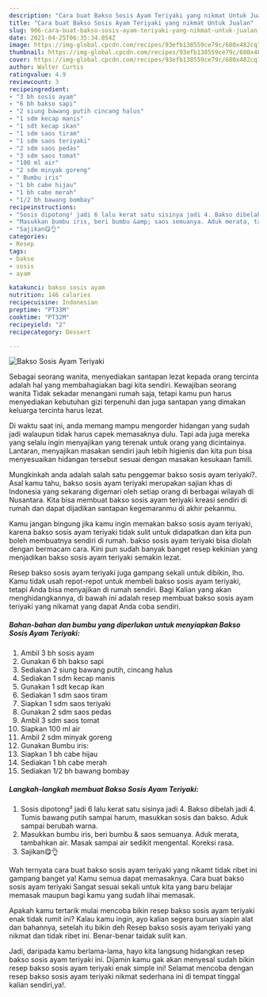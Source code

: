 ```yaml
---
description: "Cara buat Bakso Sosis Ayam Teriyaki yang nikmat Untuk Jualan"
title: "Cara buat Bakso Sosis Ayam Teriyaki yang nikmat Untuk Jualan"
slug: 906-cara-buat-bakso-sosis-ayam-teriyaki-yang-nikmat-untuk-jualan
date: 2021-04-25T06:35:34.054Z
image: https://img-global.cpcdn.com/recipes/93efb138559ce79c/680x482cq70/bakso-sosis-ayam-teriyaki-foto-resep-utama.jpg
thumbnail: https://img-global.cpcdn.com/recipes/93efb138559ce79c/680x482cq70/bakso-sosis-ayam-teriyaki-foto-resep-utama.jpg
cover: https://img-global.cpcdn.com/recipes/93efb138559ce79c/680x482cq70/bakso-sosis-ayam-teriyaki-foto-resep-utama.jpg
author: Walter Curtis
ratingvalue: 4.9
reviewcount: 3
recipeingredient:
- "3 bh sosis ayam"
- "6 bh bakso sapi"
- "2 siung bawang putih cincang halus"
- "1 sdm kecap manis"
- "1 sdt kecap ikan"
- "1 sdm saos tiram"
- "1 sdm saos teriyaki"
- "2 sdm saos pedas"
- "3 sdm saos tomat"
- "100 ml air"
- "2 sdm minyak goreng"
- " Bumbu iris"
- "1 bh cabe hijau"
- "1 bh cabe merah"
- "1/2 bh bawang bombay"
recipeinstructions:
- "Sosis dipotong² jadi 6 lalu kerat satu sisinya jadi 4. Bakso dibelah jadi 4. Tumis bawang putih sampai harum, masukkan sosis dan bakso. Aduk sampai berubah warna."
- "Masukkan bumbu iris, beri bumbu &amp; saos semuanya. Aduk merata, tambahkan air. Masak sampai air sedikit mengental. Koreksi rasa."
- "Sajikan😋👌"
categories:
- Resep
tags:
- bakso
- sosis
- ayam

katakunci: bakso sosis ayam 
nutrition: 146 calories
recipecuisine: Indonesian
preptime: "PT33M"
cooktime: "PT32M"
recipeyield: "2"
recipecategory: Dessert

---
```



![Bakso Sosis Ayam Teriyaki](https://img-global.cpcdn.com/recipes/93efb138559ce79c/680x482cq70/bakso-sosis-ayam-teriyaki-foto-resep-utama.jpg)

Sebagai seorang wanita, menyediakan santapan lezat kepada orang tercinta adalah hal yang membahagiakan bagi kita sendiri. Kewajiban seorang  wanita Tidak sekadar menangani rumah saja, tetapi kamu pun harus menyediakan kebutuhan gizi terpenuhi dan juga santapan yang dimakan keluarga tercinta harus lezat.

Di waktu  saat ini, anda memang mampu mengorder hidangan yang sudah jadi walaupun tidak harus capek memasaknya dulu. Tapi ada juga mereka yang selalu ingin menyajikan yang terenak untuk orang yang dicintainya. Lantaran, menyajikan masakan sendiri jauh lebih higienis dan kita pun bisa menyesuaikan hidangan tersebut sesuai dengan masakan kesukaan famili. 



Mungkinkah anda adalah salah satu penggemar bakso sosis ayam teriyaki?. Asal kamu tahu, bakso sosis ayam teriyaki merupakan sajian khas di Indonesia yang sekarang digemari oleh setiap orang di berbagai wilayah di Nusantara. Kita bisa membuat bakso sosis ayam teriyaki kreasi sendiri di rumah dan dapat dijadikan santapan kegemaranmu di akhir pekanmu.

Kamu jangan bingung jika kamu ingin memakan bakso sosis ayam teriyaki, karena bakso sosis ayam teriyaki tidak sulit untuk didapatkan dan kita pun boleh membuatnya sendiri di rumah. bakso sosis ayam teriyaki bisa diolah dengan bermacam cara. Kini pun sudah banyak banget resep kekinian yang menjadikan bakso sosis ayam teriyaki semakin lezat.

Resep bakso sosis ayam teriyaki juga gampang sekali untuk dibikin, lho. Kamu tidak usah repot-repot untuk membeli bakso sosis ayam teriyaki, tetapi Anda bisa menyajikan di rumah sendiri. Bagi Kalian yang akan menghidangkannya, di bawah ini adalah resep membuat bakso sosis ayam teriyaki yang nikamat yang dapat Anda coba sendiri.

<!--inarticleads1-->

##### Bahan-bahan dan bumbu yang diperlukan untuk menyiapkan Bakso Sosis Ayam Teriyaki:

1. Ambil 3 bh sosis ayam
1. Gunakan 6 bh bakso sapi
1. Sediakan 2 siung bawang putih, cincang halus
1. Sediakan 1 sdm kecap manis
1. Gunakan 1 sdt kecap ikan
1. Sediakan 1 sdm saos tiram
1. Siapkan 1 sdm saos teriyaki
1. Gunakan 2 sdm saos pedas
1. Ambil 3 sdm saos tomat
1. Siapkan 100 ml air
1. Ambil 2 sdm minyak goreng
1. Gunakan  Bumbu iris:
1. Siapkan 1 bh cabe hijau
1. Sediakan 1 bh cabe merah
1. Sediakan 1/2 bh bawang bombay




<!--inarticleads2-->

##### Langkah-langkah membuat Bakso Sosis Ayam Teriyaki:

1. Sosis dipotong² jadi 6 lalu kerat satu sisinya jadi 4. Bakso dibelah jadi 4. Tumis bawang putih sampai harum, masukkan sosis dan bakso. Aduk sampai berubah warna.
1. Masukkan bumbu iris, beri bumbu &amp; saos semuanya. Aduk merata, tambahkan air. Masak sampai air sedikit mengental. Koreksi rasa.
1. Sajikan😋👌




Wah ternyata cara buat bakso sosis ayam teriyaki yang nikamt tidak ribet ini gampang banget ya! Kamu semua dapat memasaknya. Cara buat bakso sosis ayam teriyaki Sangat sesuai sekali untuk kita yang baru belajar memasak maupun bagi kamu yang sudah lihai memasak.

Apakah kamu tertarik mulai mencoba bikin resep bakso sosis ayam teriyaki enak tidak rumit ini? Kalau kamu ingin, ayo kalian segera buruan siapin alat dan bahannya, setelah itu bikin deh Resep bakso sosis ayam teriyaki yang nikmat dan tidak ribet ini. Benar-benar taidak sulit kan. 

Jadi, daripada kamu berlama-lama, hayo kita langsung hidangkan resep bakso sosis ayam teriyaki ini. Dijamin kamu gak akan menyesal sudah bikin resep bakso sosis ayam teriyaki enak simple ini! Selamat mencoba dengan resep bakso sosis ayam teriyaki nikmat sederhana ini di tempat tinggal kalian sendiri,ya!.

